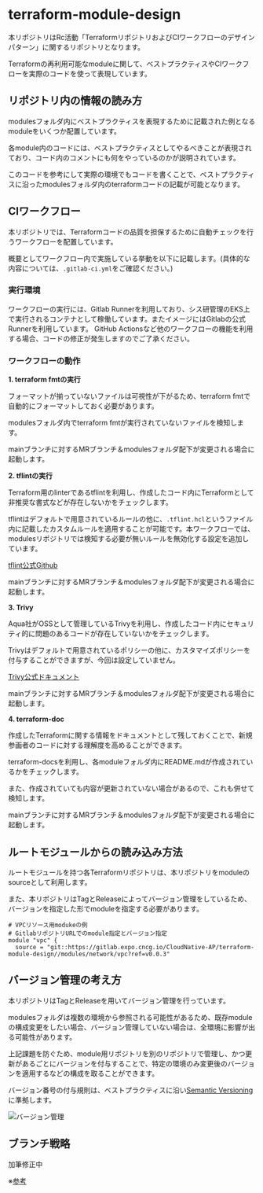# terraform-module-design

本リポジトリはRc活動「TerraformリポジトリおよびCIワークフローのデザインパターン」に関するリポジトリとなります。

Terraformの再利用可能なmoduleに関して、ベストプラクティスやCIワークフローを実際のコードを使って表現しています。

## リポジトリ内の情報の読み方

modulesフォルダ内にベストプラクティスを表現するために記載された例となるmoduleをいくつか配置しています。

各module内のコードには、ベストプラクティスとしてやるべきことが表現されており、コード内のコメントにも何をやっているのかが説明されています。

このコードを参考にして実際の環境でもコードを書くことで、ベストプラクティスに沿ったmodulesフォルダ内のterraformコードの記載が可能となります。

## CIワークフロー

本リポジトリでは、Terraformコードの品質を担保するために自動チェックを行うワークフローを配置しています。

概要としてワークフロー内で実施している挙動を以下に記載します。(具体的な内容については、`.gitlab-ci.yml`をご確認ください。)

### 実行環境

ワークフローの実行には、Gitlab Runnerを利用しており、シス研管理のEKS上で実行されるコンテナとして稼働しています。またイメージにはGitlabの公式Runnerを利用しています。
GitHub Actionsなど他のワークフローの機能を利用する場合、コードの修正が発生しますのでご了承ください。

### ワークフローの動作

**1. terraform fmtの実行**

フォーマットが揃っていないファイルは可視性が下がるため、terraform fmtで自動的にフォーマットしておく必要があります。

modulesフォルダ内でterraform fmtが実行されていないファイルを検知します。

mainブランチに対するMRブランチ＆modulesフォルダ配下が変更される場合に起動します。

**2. tflintの実行**

Terraform用のlinterであるtflintを利用し、作成したコード内にTerraformとして非推奨な書式などが存在しないかをチェックします。

tflintはデフォルトで用意されているルールの他に、`.tflint.hcl`というファイル内に記載したカスタムルールを適用することが可能です。本ワークフローでは、modulesリポジトリでは検知する必要が無いルールを無効化する設定を追加しています。

[tflint公式Github](https://github.com/terraform-linters/tflint)

mainブランチに対するMRブランチ＆modulesフォルダ配下が変更される場合に起動します。

**3. Trivy**

Aqua社がOSSとして管理しているTrivyを利用し、作成したコード内にセキュリティ的に問題のあるコードが存在していないかをチェックします。

Trivyはデフォルトで用意されているポリシーの他に、カスタマイズポリシーを付与することができますが、今回は設定していません。

[Trivy公式ドキュメント](https://aquasecurity.github.io/trivy/v0.48/docs/scanner/misconfiguration/custom/)

mainブランチに対するMRブランチ＆modulesフォルダ配下が変更される場合に起動します。

**4. terraform-doc**

作成したTerraformに関する情報をドキュメントとして残しておくことで、新規参画者のコードに対する理解度を高めることができます。

terraform-docsを利用し、各moduleフォルダ内にREADME.mdが作成されているかをチェックします。

また、作成されていても内容が更新されていない場合があるので、これも併せて検知します。

mainブランチに対するMRブランチ＆modulesフォルダ配下が変更される場合に起動します。

## ルートモジュールからの読み込み方法

ルートモジュールを持つ各Terraformリポジトリは、本リポジトリをmoduleのsourceとして利用します。

また、本リポジトリはTagとReleaseによってバージョン管理をしているため、バージョンを指定した形でmoduleを指定する必要があります。

```hcl
# VPCリソース用modukeの例
# GitlabリポジトリURLでのmodule指定とバージョン指定
module "vpc" {
  source = "git::https://gitlab.expo.cncg.io/CloudNative-AP/terraform-module-design//modules/network/vpc?ref=v0.0.3"
```

## バージョン管理の考え方

本リポジトリはTagとReleaseを用いてバージョン管理を行っています。

modulesフォルダは複数の環境から参照される可能性があるため、既存moduleの構成変更をしたい場合、バージョン管理していない場合は、全環境に影響が出る可能性があります。

上記課題を防ぐため、module用リポジトリを別のリポジトリで管理し、かつ更新があるごとにバージョンを付与することで、特定の環境のみ変更後のバージョンを適用するなどの構成を取ることができます。

バージョン番号の付与規則は、ベストプラクティスに沿い[Semantic Versioning](https://semver.org/lang/ja/)に準拠します。

![バージョン管理](.images/versioning.png)

## ブランチ戦略

加筆修正中

※[参考](https://cloud.google.com/docs/terraform/best-practices-for-terraform?hl=ja#default-branching)
